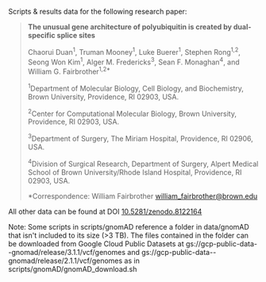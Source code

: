 Scripts & results data for the following research paper:

>**The unusual gene architecture of polyubiquitin is created by dual-specific splice sites**
>
>Chaorui Duan<sup>1</sup>, Truman Mooney<sup>1</sup>, Luke Buerer<sup>1</sup>, Stephen Rong<sup>1,2</sup>, Seong Won Kim<sup>1</sup>, Alger M. Fredericks<sup>3</sup>, Sean F. Monaghan<sup>4</sup>, and William G. Fairbrother<sup>1,2*</sup>
>
><sup>1</sup>Department of Molecular Biology, Cell Biology, and Biochemistry, Brown University, Providence, RI 02903, USA.
>
><sup>2</sup>Center for Computational Molecular Biology, Brown University, Providence, RI 02903, USA.
>
><sup>3</sup>Department of Surgery, The Miriam Hospital, Providence, RI 02906, USA.
>
><sup>4</sup>Division of Surgical Research, Department of Surgery, Alpert Medical School of Brown University/Rhode Island Hospital, Providence, RI 02903, USA. 
>
>*Correspondence:
>William Fairbrother  william_fairbrother@brown.edu

All other data can be found at DOI [10.5281/zenodo.8122164](https://doi.org/10.5281/zenodo.8122164)

Note: Some scripts in scripts/gnomAD reference a folder in data/gnomAD that isn't included to its size (>3 TB). The files contained in the folder can be downloaded from Google Cloud Public Datasets at gs://gcp-public-data--gnomad/release/3.1.1/vcf/genomes and gs://gcp-public-data--gnomad/release/2.1.1/vcf/genomes as in scripts/gnomAD/gnomAD_download.sh
